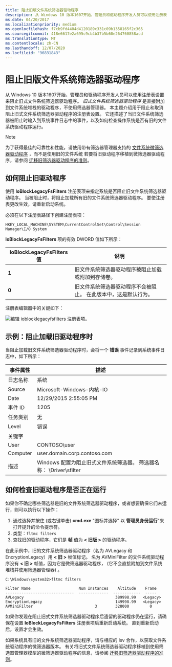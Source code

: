 ```yaml
---
title: 阻止旧版文件系统筛选器驱动程序
description: 从 Windows 10 版本1607开始，管理员和驱动程序开发人员可以使用注册表设置来阻止旧式文件系统筛选器驱动程序。
ms.date: 04/20/2017
ms.localizationpriority: medium
ms.openlocfilehash: f7cb9fd4404d4120189c331c09b1358165f2c365
ms.sourcegitcommit: 418e6617e2a695c9cb4b37b5b60e264760858acd
ms.translationtype: MT
ms.contentlocale: zh-CN
ms.lasthandoff: 12/07/2020
ms.locfileid: "96831843"
---
```

# <a name="blocking-legacy-file-system-filter-drivers"></a>阻止旧版文件系统筛选器驱动程序

从 Windows 10 版本1607开始，管理员和驱动程序开发人员可以使用注册表设置来阻止旧式文件系统筛选器驱动程序。 *旧式文件系统筛选器驱动程序* 是直接附加到文件系统堆栈的驱动程序，不使用筛选器管理器。 本主题介绍用于阻止和取消阻止旧式文件系统筛选器驱动程序的注册表设置。 它还描述了当旧文件系统筛选器被阻止时输入到系统事件日志中的事件，以及如何检查操作系统是否有旧的文件系统驱动程序运行。

> [!NOTE]
> 为了获得最佳的可靠性和性能，请使用带有筛选器管理器支持的 [文件系统微筛选器驱动程序](./filter-manager-concepts.md) ，而不是使用旧的文件系统 若要将旧驱动程序移植到微筛选器驱动程序，请参阅 [迁移旧筛选器驱动程序的准则](guidelines-for-porting-legacy-filter-drivers.md)。

## <a name="how-to-block-legacy-drivers"></a>如何阻止旧驱动程序

使用 **IoBlockLegacyFsFilters** 注册表项来指定系统是否阻止旧文件系统筛选器驱动程序。 当被阻止时，将阻止加载所有旧的文件系统筛选器驱动程序。 要使注册表更改生效，请重新启动系统。

必须在以下注册表路径下创建注册表项：

``` syntax
HKEY_LOCAL_MACHINE\SYSTEM\CurrentControlSet\Control\Session Manager\I/O System
```

**IoBlockLegacyFsFilters** 项的有效 DWORD 值如下所示：

| **IoBlockLegacyFsFilters** 值 | 说明                                                                                       |
|----------------------------------|---------------------------------------------------------------------------------------------------|
| **1**                            | 旧文件系统筛选器驱动程序被阻止加载或附加到存储卷。       |
| **0**                            | 旧文件系统筛选器驱动程序不会被阻止。 在此版本中，这是默认行为。 |

注册表编辑器中的关键如下：

![编辑 ioblocklegacyfsfilters 注册表项。](images/ioblockregkey.png)

## <a name="example-when-a-legacy-driver-is-blocked-from-loading"></a>示例：阻止加载旧驱动程序时

当阻止加载旧文件系统筛选器驱动程序时，会将一个 **错误** 事件记录到系统事件日志中，如下所示：

| 事件属性 | 描述 |
| -------------- | ----------- |
| 日志名称       | 系统      |
| Source         | Microsoft-Windows-内核-IO |
| Date           | 12/29/2015 2:55:05 PM |
| 事件 ID       | 1205         |
| 任务类别  | 无         |
| Level          | 错误        |
| 关键字       |              |
| User           | CONTOSO\user |
| Computer       | user.domain.corp.contoso.com |
| 描述    | Windows 配置为阻止旧式文件系统筛选器。 筛选器名称： \Driver\sfilter |

## <a name="how-to-check-if-legacy-drivers-are-running"></a>如何检查旧驱动程序是否正在运行

如果你不确定哪些筛选器是旧的文件系统筛选器驱动程序，或者想要确保它们未运行，则可以执行以下操作：

1. 通过选择并按住 (或右键单击) **cmd.exe** "图标并选择" 以 **管理员身份运行**"来打开提升的命令提示符。
2. 类型：`fltmc filters`
3. 查找旧的驱动程序，它们是 **帧** 值为 **&lt; 旧版 &gt;** 的驱动程序。

在此示例中，旧的文件系统筛选器驱动程序（名为 AVLegacy 和 EncryptionLegacy）用 **&lt; 旧 &gt;** 帧值标记。 名为 AVMiniFilter 的文件系统驱动程序没有 **&lt; 旧 &gt;** 帧值，因为它是微筛选器驱动程序， (它不会直接附加到文件系统堆栈并使用筛选器管理器) 。

``` syntax
C:\Windows\system32>fltmc filters

Filter Name                     Num Instances    Altitude    Frame
------------------------------  -------------  ------------  -----
AVLegacy                                        389998.99   <Legacy>
EncryptionLegacy                                149998.99   <Legacy>
AVMiniFilter                           3        328000         0
```

如果你发现在阻止旧式文件系统筛选器驱动程序后遗留的驱动程序仍在运行，请确保在设置 **IoBlockLegacyFsFilters** 注册表项后重新启动系统。 直到重新启动后，设置才会生效。

如果系统具有旧的文件系统筛选器驱动程序，请与相应的 Isv 合作，以获取文件系统驱动程序的微筛选器版本。 有关将旧式文件系统筛选器驱动程序移植到使用筛选器管理器模型的微筛选器驱动程序的信息，请参阅 [迁移旧筛选器驱动程序的准则](guidelines-for-porting-legacy-filter-drivers.md)。
